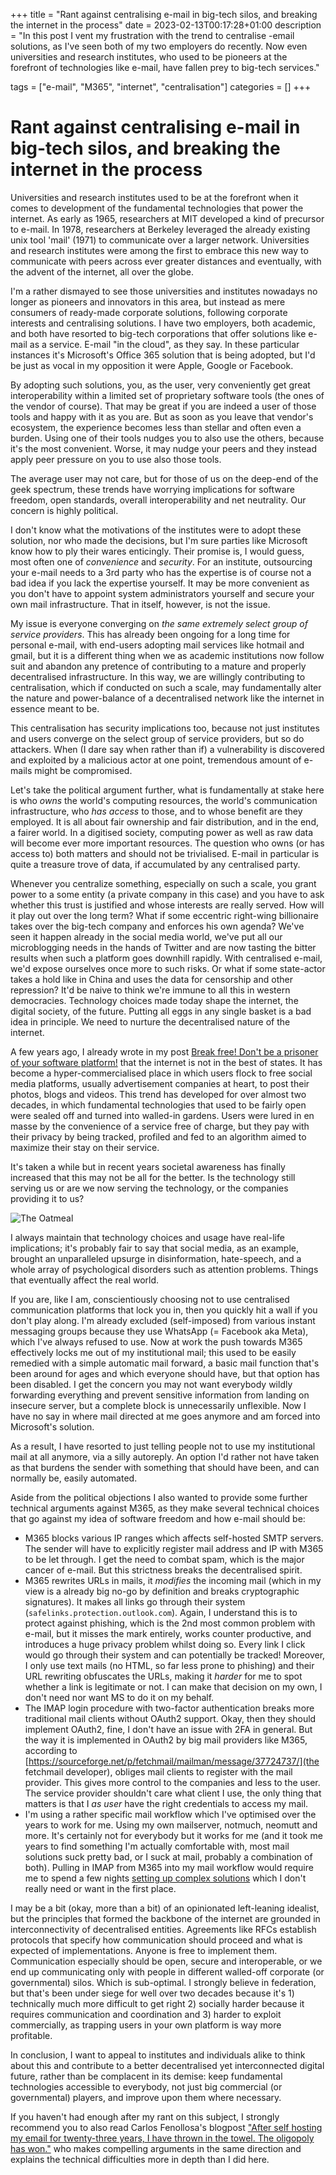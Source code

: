 +++
title = "Rant against centralising e-mail in big-tech silos, and breaking the internet in the process"
date = 2023-02-13T00:17:28+01:00
description = "In this post I vent my frustration with the trend to centralise -email solutions, as I've seen both of my two employers do recently. Now even universities and research institutes, who used to be pioneers at the forefront of technologies like e-mail, have fallen prey to big-tech services."

tags = ["e-mail", "M365", "internet", "centralisation"]
categories = []
+++

# Rant against centralising e-mail in big-tech silos, and breaking the internet in the process

Universities and research institutes used to be at the forefront when it comes
to development of the fundamental technologies that power the internet. As
early as 1965, researchers at MIT developed a kind of precursor to e-mail. In
1978, researchers at Berkeley leveraged the already existing unix tool 'mail'
(1971) to communicate over a larger network. Universities and research
institutes were among the first to embrace this new way to communicate with
peers across ever greater distances and eventually, with the advent of the
internet, all over the globe.

I'm a rather dismayed to see those universities and institutes nowadays no
longer as pioneers and innovators in this area, but instead as mere consumers
of ready-made corporate solutions, following corporate interests and
centralising solutions. I have two employers, both academic, and both have
resorted to big-tech corporations that offer solutions like e-mail as a
service. E-mail "in the cloud", as they say. In these particular instances it's
Microsoft's Office 365 solution that is being adopted, but I'd be just as vocal
in my opposition it were Apple, Google or Facebook.

By adopting such solutions, you, as the user, very conveniently get great
interoperability within a limited set of proprietary software tools (the ones
of the vendor of course). That may be great if you are indeed a user of those
tools and happy with it as you are. But as soon as you leave that vendor's
ecosystem, the experience becomes less than stellar and often even a burden.
Using one of their tools nudges you to also use the others, because it's
the most convenient. Worse, it may nudge your peers and they instead apply peer pressure
on you to use also those tools.

The average user may not care, but for those of us on the deep-end of the geek
spectrum, these trends have worrying implications for software freedom, open
standards, overall interoperability and net neutrality. Our concern is highly
political.

I don't know what the motivations of the institutes were to adopt these
solution, nor who made the decisions, but I'm sure parties like Microsoft know
how to ply their wares enticingly. Their promise is, I would guess, most often
one of *convenience* and *security*. For an institute, outsourcing your e-mail
needs to a 3rd party who has the expertise is of course not a bad idea if you
lack the expertise yourself. It may be more convenient as you don't have to
appoint system administrators yourself and secure your own mail infrastructure.
That in itself, however, is not the issue. 

My issue is everyone converging on *the same extremely select group of service
providers*. This has already been ongoing for a long time for personal e-mail, with
end-users adopting mail services like hotmail and gmail, but it is a different
thing when we as academic institutions now follow suit and abandon any pretence of
contributing to a mature and properly decentralised infrastructure. In this
way, we are willingly contributing to centralisation, which if conducted on such a
scale, may fundamentally alter the nature and power-balance of a decentralised
network like the internet in essence meant to be.

This centralisation has security implications too, because not just
institutes and users converge on the select group of service providers, but so
do attackers. When (I dare say when rather than if) a vulnerability is
discovered and exploited by a malicious actor at one point, tremendous
amount of e-mails might be compromised.

Let's take the political argument further, what is fundamentally at stake here is who
*owns* the world's computing resources, the world's communication infrastructure,
who *has access* to those, and to whose benefit are they employed. It is
all about fair ownership and fair distribution, and in the end, a fairer world. In
a digitised society, computing power as well as raw data will become ever more
important resources. The question who owns (or has access to) both matters and
should not be trivialised. E-mail in particular is quite a treasure trove of
data, if accumulated by any centralised party.

Whenever you centralize something, especially on such a scale, you grant power
to a some entity (a private company in this case) and you have to ask whether
this trust is justified and whose interests are really served. How will it play
out over the long term? What if some eccentric right-wing billionaire takes
over the big-tech company and enforces his own agenda? We've seen it happen
already in the social media world, we've put all our microblogging needs in the
hands of Twitter and are now tasting the bitter results when such a platform
goes downhill rapidly. With centralised e-mail, we'd expose ourselves once more
to such risks. Or what if some state-actor takes a hold like in China and uses
the data for censorship and other repression? It'd be naive to think we're
immune to all this in western democracies. Technology choices made today shape
the internet, the digital society, of the future. Putting all eggs in any
single basket is a bad idea in principle. We need to nurture the decentralised
nature of the internet.

A few years ago, I already wrote in my post [Break free! Don't be a prisoner of
your software
platform!](https://proycon.anaproy.nl/posts/break-free-do-not-be-a-prisoner-of-your-software/)
that the internet is not in the best of states. It has become a
hyper-commercialised place in which users flock to free social media platforms,
usually advertisement companies at heart, to post their photos, blogs 
and videos. This trend has developed for over almost two decades, in which
fundamental technologies that used to be fairly open were sealed off and turned
into walled-in gardens. Users were lured in en masse by the convenience of a
service free of charge, but they pay with their privacy by being tracked,
profiled and fed to an algorithm aimed to maximize their stay on their service.

It's taken a while but in recent years societal awareness has finally increased
that this may not be all for the better. Is the technology still serving us or
are we now serving the technology, or the companies providing it to us? 

![The Oatmeal](https://s3.amazonaws.com/theoatmeal-img/comics/reaching_people/reaching_people.png)

I always maintain that technology choices and usage have real-life
implications; it's probably fair to say that social media, as an example,
brought an unparalleled upsurge in disinformation, hate-speech, and a whole
array of psychological disorders such as attention problems. Things that
eventually affect the real world. 

If you are, like I am, conscientiously choosing not to use centralised
communication platforms that lock you in, then you quickly hit a wall if you
don't play along. I'm already excluded (self-imposed) from various instant
messaging groups because they use  WhatsApp (= Facebook aka Meta), which I've
always refused to use. Now at work the push towards M365 effectively locks me
out of my institutional mail; this used to be easily remedied with a simple
automatic mail forward, a basic mail function that's been around for ages and
which everyone should have, but that option has been disabled. I get the
concern you may not want everybody wildly forwarding everything and prevent
sensitive information from landing on insecure server, but a complete block is
unnecessarily unflexible. Now I have no say in where mail directed at me goes
anymore and am forced into Microsoft's solution.

As a result, I have resorted to just telling people not to use my institutional
mail at all anymore, via a silly autoreply. An option I'd rather not have taken
as that burdens the sender with something that should have been, and can
normally be, easily automated.

Aside from the political objections I also wanted to provide some further technical
arguments against M365, as they make several technical choices that go against
my idea of software freedom and how e-mail should be:

* M365 blocks various IP ranges which affects self-hosted SMTP servers. The
  sender will have to explicitly register mail address and IP with M365 to be
  let through. I get the need to combat spam, which is the major cancer of
  e-mail. But this strictness breaks the decentralised spirit.
* M365 rewrites URLs in mails, it *modifies* the incoming mail (which in my
  view is a already big no-go by definition and breaks cryptographic signatures). It
  makes all links go through their system (`safelinks.protection.outlook.com`).
  Again, I understand this is to protect against phishing, which is the 2nd
  most common problem with e-mail, but it misses the mark entirely, works
  counter productive, and introduces a huge privacy problem whilst doing so.
  Every link I click would go through their system and can potentially be
  tracked! Moreover, I only use text mails (no HTML, so far less prone to
  phishing) and their URL rewriting obfuscates the URLs, making it *harder*
  for me to spot whether a link is legitimate or not. I can make that decision
  on my own, I don't need nor want MS to do it on my behalf.
* The IMAP login procedure with two-factor authentication breaks more
  traditional mail clients without OAuth2 support. Okay, then they should
  implement OAuth2, fine, I don't have an issue with 2FA in general. But the way it
  is implemented in OAuth2 by big mail providers like M365, according to
  [https://sourceforge.net/p/fetchmail/mailman/message/37724737/](the fetchmail
  developer), obliges mail clients to register with the mail provider. This
  gives more control to the companies and less to the user. The service
  provider shouldn't care what client I use, the only thing that matters is
  that I *as user* have the right credentials to access my mail. 
* I'm using a rather specific mail workflow which I've optimised over the years
  to work for me. Using my own mailserver, notmuch, neomutt and more. It's
  certainly not for everybody but it works for me (and it took me years to find
  something I'm actually comfortable with, most mail solutions suck pretty bad,
  or I suck at mail, probably a combination of both). Pulling in IMAP from M365
  into my mail workflow would require me to spend a few nights [setting up
  complex
  solutions](https://movementarian.org/blog/posts/fetchmail-and-office-365/)
  which I don't really need or want in the first place.

I may be a bit (okay, more than a bit) of an opinionated left-leaning idealist,
but the principles that formed the backbone of the internet are grounded in
interconnectivity of decentralised entities. Agreements like RFCs establish
protocols that specify how communication should proceed and what is expected of
implementations. Anyone is free to implement them. Communication especially
should be open, secure and interoperable, or we end up communicating only with people
in different walled-off corporate (or governmental) silos. Which is
sub-optimal. I strongly believe in federation, but that's been under siege for
well over two decades because it's 1) technically much more difficult to get
right 2) socially harder because it requires communication and coordination and
3) harder to exploit commercially, as trapping users in your own platform is
way more profitable.

In conclusion, I want to appeal to institutes and individuals alike to think
about this and contribute to a better decentralised yet interconnected digital
future, rather than be complacent in its demise: keep fundamental
technologies accessible to everybody, not just big commercial (or governmental)
players, and improve upon them where necessary. 

If you haven't had enough after my rant on this subject, I strongly recommend you to also read
Carlos Fenollosa's blogpost ["After self hosting my email for twenty-three
years, I have thrown in the towel. The oligopoly has
won."](https://cfenollosa.com/blog/after-self-hosting-my-email-for-twenty-three-years-i-have-thrown-in-the-towel-the-oligopoly-has-won.html)
who makes compelling arguments in the same direction and explains the technical difficulties more in depth than I did here.
